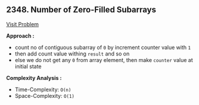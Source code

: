 ## 2348. Number of Zero-Filled Subarrays

[Visit Problem](https://leetcode.com/problems/number-of-zero-filled-subarrays/description/)

**Approach :**<br/>

-   count no of contiguous subarray of `0` by increment counter value with `1`
-   then add count value withing `result` and so on
-   else we do not get any `0` from array element, then make `counter` value at initial state

**Complexity Analysis :**<br/>

-   Time-Complexity: `O(n)`
-   Space-Complexity: `O(1)`
